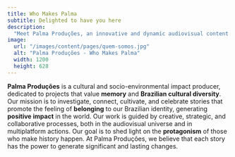 ```yaml
---
title: Who Makes Palma
subtitle: Delighted to have you here
description:
  "Meet Palma Produções, an innovative and dynamic audiovisual content production company. Learn more about our team of talented professionals and our unique approach to content production."
image:
  url: "/images/content/pages/quem-somos.jpg"
  alt: "Palma Produções - Who Makes Palma"
  width: 1200
  height: 628
---
```


**Palma Produções** is a cultural and socio-environmental impact producer, dedicated to projects that value **memory** and **Brazilian cultural diversity**. Our mission is to investigate, connect, cultivate, and celebrate stories that promote the feeling of **belonging** to our Brazilian identity, generating **positive impact** in the world. Our work is guided by creative, strategic, and collaborative processes, both in the audiovisual universe and in multiplatform actions. Our goal is to shed light on the **protagonism** of those who make history happen. At Palma Produções, we believe that each story has the power to generate significant and lasting changes.
